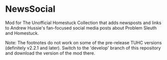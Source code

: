 # NewsSocial
Mod for The Unofficial Homestuck Collection that adds newsposts and links to Andrew Hussie's fan-focused social media posts about Problem Sleuth and Homestuck.

Note: The footnotes do not work on some of the pre-release TUHC versions (definitely v2.2.1 and later). Switch to the 'develop' branch of this repository and download the version of the mod there.
